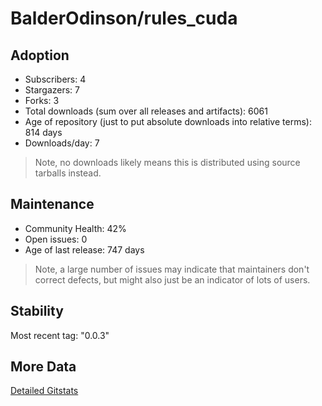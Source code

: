 # BalderOdinson/rules_cuda

## Adoption

- Subscribers: 4
- Stargazers: 7
- Forks: 3
- Total downloads (sum over all releases and artifacts): 6061
- Age of repository (just to put absolute downloads into relative terms): 814 days
- Downloads/day: 7

> Note, no downloads likely means this is distributed using source tarballs instead.

## Maintenance

- Community Health: 42%
- Open issues: 0
- Age of last release: 747 days

> Note, a large number of issues may indicate that maintainers don't correct defects, but might also
> just be an indicator of lots of users.

## Stability

Most recent tag: "0.0.3"

## More Data

[Detailed Gitstats](/bazel-catalog/gitstats/BalderOdinson/rules_cuda)

